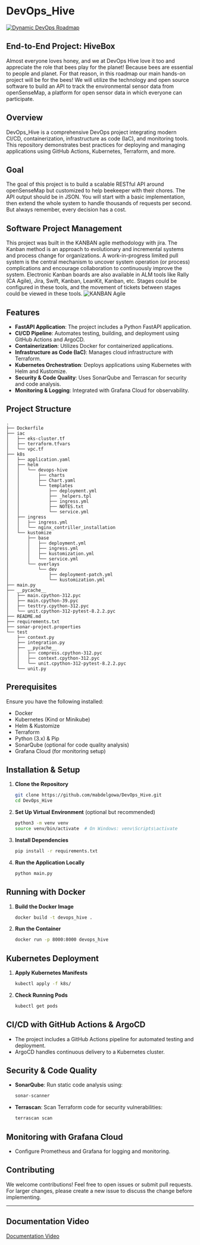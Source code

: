 # DevOps_Hive
[![Dynamic DevOps Roadmap](https://devopshive.net/badges/dynamic-devops-roadmap.svg)](https://github.com/DevOpsHiveHQ/dynamic-devops-roadmap)

## End-to-End Project: HiveBox
Almost everyone loves honey, and we at DevOps Hive love it too and appreciate the role that bees play for the planet! Because bees are essential to people and planet.
For that reason, in this roadmap our main hands-on project will be for the bees! We will utilize the technology and open source software to build an API to track the environmental sensor data from openSenseMap, a platform for open sensor data in which everyone can participate.

## Overview
DevOps_Hive is a comprehensive DevOps project integrating modern CI/CD, containerization, infrastructure as code (IaC), and monitoring tools. This repository demonstrates best practices for deploying and managing applications using GitHub Actions, Kubernetes, Terraform, and more.

## Goal
The goal of this project is to build a scalable RESTful API around openSenseMap but customized to help beekeeper with their chores. The API output should be in JSON. You will start with a basic implementation, then extend the whole system to handle thousands of requests per second. But always remember, every decision has a cost.

## Software Project Management
This project was built in the KANBAN agile methodology with jira.
The Kanban method is an approach to evolutionary and incremental systems and process change for organizations. A work-in-progress limited pull system is the central mechanism to uncover system operation (or process) complications and encourage collaboration to continuously improve the system.
Electronic Kanban boards are also available in ALM tools like Rally (CA Agile), Jira, Swift, Kanban, LeanKit, Kanban, etc. Stages could be configured in these tools, and the movement of tickets between stages could be viewed in these tools.
![KANBAN Agile](https://github.com/user-attachments/assets/8c54eb2b-42ef-4573-8154-81d3e90e3259)


## Features
- **FastAPI Application**: The project includes a Python FastAPI application.
- **CI/CD Pipeline**: Automates testing, building, and deployment using GitHub Actions and ArgoCD.
- **Containerization**: Utilizes Docker for containerized applications.
- **Infrastructure as Code (IaC)**: Manages cloud infrastructure with Terraform.
- **Kubernetes Orchestration**: Deploys applications using Kubernetes with Helm and Kustomize.
- **Security & Code Quality**: Uses SonarQube and Terrascan for security and code analysis.
- **Monitoring & Logging**: Integrated with Grafana Cloud for observability.

## Project Structure
```
.
├── Dockerfile
├── iac
│   ├── eks-cluster.tf
│   ├── terraform.tfvars
│   └── vpc.tf
├── k8s
│   ├── application.yaml
│   ├── helm
│   │   └── devops-hive
│   │       ├── charts
│   │       ├── Chart.yaml
│   │       └── templates
│   │           ├── deployment.yml
│   │           ├── _helpers.tpl
│   │           ├── ingress.yml
│   │           ├── NOTES.txt
│   │           └── service.yml
│   ├── ingress
│   │   ├── ingress.yml
│   │   └── nginx_contriller_installation
│   └── kustomize
│       ├── base
│       │   ├── deployment.yml
│       │   ├── ingress.yml
│       │   ├── kustomization.yml
│       │   └── service.yml
│       └── overlays
│           └── dev
│               ├── deployment-patch.yml
│               └── kustomization.yml
├── main.py
├── __pycache__
│   ├── main.cpython-312.pyc
│   ├── main.cpython-39.pyc
│   ├── testtry.cpython-312.pyc
│   └── unit.cpython-312-pytest-8.2.2.pyc
├── README.md
├── requirements.txt
├── sonar-project.properties
└── test
    ├── context.py
    ├── integration.py
    ├── __pycache__
    │   ├── compress.cpython-312.pyc
    │   ├── context.cpython-312.pyc
    │   └── unit.cpython-312-pytest-8.2.2.pyc
    └── unit.py

```

## Prerequisites
Ensure you have the following installed:
- Docker
- Kubernetes (Kind or Minikube)
- Helm & Kustomize
- Terraform
- Python (3.x) & Pip
- SonarQube (optional for code quality analysis)
- Grafana Cloud (for monitoring setup)

## Installation & Setup
1. **Clone the Repository**
   ```sh
   git clone https://github.com/mabdelgowa/DevOps_Hive.git
   cd DevOps_Hive
   ```
2. **Set Up Virtual Environment** (optional but recommended)
   ```sh
   python3 -m venv venv
   source venv/bin/activate  # On Windows: venv\Scripts\activate
   ```
3. **Install Dependencies**
   ```sh
   pip install -r requirements.txt
   ```
4. **Run the Application Locally**
   ```sh
   python main.py
   ```

## Running with Docker
1. **Build the Docker Image**
   ```sh
   docker build -t devops_hive .
   ```
2. **Run the Container**
   ```sh
   docker run -p 8000:8000 devops_hive
   ```

## Kubernetes Deployment
1. **Apply Kubernetes Manifests**
   ```sh
   kubectl apply -f k8s/
   ```
2. **Check Running Pods**
   ```sh
   kubectl get pods
   ```

## CI/CD with GitHub Actions & ArgoCD
- The project includes a GitHub Actions pipeline for automated testing and deployment.
- ArgoCD handles continuous delivery to a Kubernetes cluster.

## Security & Code Quality
- **SonarQube**: Run static code analysis using:
  ```sh
  sonar-scanner
  ```
- **Terrascan**: Scan Terraform code for security vulnerabilities:
  ```sh
  terrascan scan
  ```

## Monitoring with Grafana Cloud
- Configure Prometheus and Grafana for logging and monitoring.


## Contributing

We welcome contributions! Feel free to open issues or submit pull requests. For larger changes, please create a new issue to discuss the change before implementing.

---

## Documentation Video
  [Documentation Video](https://drive.google.com/file/d/1uzsoCL1jlrvrW7zh33-U50LaMx_dwRDS/view?usp=drive_link)
